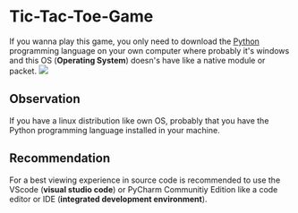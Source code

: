 # Tic-Tac-Toe-Game
 If you wanna play this game, you only need to download the <a href="https://" target="_blank" rel="external">Python</a> programming language on your own computer where probably it's windows and this OS (<strong>Operating System</strong>) doesn's have like a native module or packet.
 ![](https://img.shields.io/badge/python-3670A0?style=for-the-badge&logo=python&logoColor=#ffdd54)
 ## Observation
 If you have a linux distribution like own OS, probably that you have the Python programming language installed in your machine.
 ## Recommendation
 For a best viewing experience in source code is recommended to use the VScode (<strong>visual studio code</strong>) or PyCharm Communitiy Edition like a code editor or IDE (<strong>integrated development environment</strong>).
